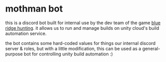 # mothman bot
this is a discord bot built for internal use by the dev team of the game [blue ridge hunting](https://blueridgehunting.com). it allows us to run and manage builds on unity cloud's build automation service.

the bot contains some hard-coded values for things our internal discord server & roles, but with a little modification, this can be used as a general-purpose bot for controlling unity build automation :)
